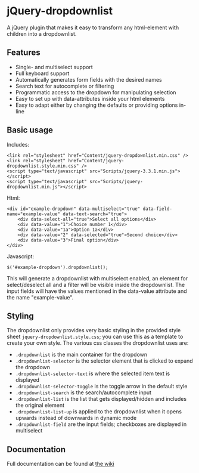 ﻿# jQuery-dropdownlist

A jQuery plugin that makes it easy to transform any html-element with children into a dropdownlist.

## Features

- Single- and multiselect support
- Full keyboard support
- Automatically generates form fields with the desired names
- Search text for autocomplete or filtering
- Programmatic access to the dropdown for manipulating selection
- Easy to set up with data-attributes inside your html elements
- Easy to adapt either by changing the defaults or providing options in-line

## Basic usage

Includes:

```
<link rel="stylesheet" href="Content/jquery-dropdownlist.min.css" />
<link rel="stylesheet" href="Content/jquery-dropdownlist.style.min.css" />
<script type="text/javascript" src="Scripts/jquery-3.3.1.min.js"></script>
<script type="text/javascript" src="Scripts/jquery-dropdownlist.min.js"></script>
```

Html:

```
<div id="example-dropdown" data-multiselect="true" data-field-name="example-value" data-text-search="true">
    <div data-select-all="true">Select all options</div>
    <div data-value="1">Choice number 1</div>
    <div data-value="1a">Option 1a</div>
    <div data-value="2" data-selected="true">Second choice</div>
    <div data-value="3">Final option</div>
</div>
```

Javascript:

```
$('#example-dropdown').dropdownlist();
```

This will generate a dropdownlist with multiselect enabled, an element for select/deselect all and a filter will be visible inside the dropdownlist.
The input fields will have the values mentioned in the data-value attribute and the name "example-value".

## Styling

The dropdownlist only provides very basic styling in the provided style sheet `jquery-dropdownlist.style.css`; you can use this as a template
to create your own style. The various css classes the dropdownlist uses are:

- `.dropdownlist` is the main container for the dropdown
- `.dropdownlist-selector` is the selector element that is clicked to expand the dropdown
- `.dropdownlist-selector-text` is where the selected item text is displayed
- `.dropdownlist-selector-toggle` is the toggle arrow in the default style
- `.dropdownlist-search` is the search/autocomplete input
- `.dropdownlist-list` is the list that gets displayed/hidden and includes the original element
- `.dropdownlist-list-up` is applied to the dropdownlist when it opens upwards instead of downwards in dynamic mode
- `.dropdownlist-field` are the input fields; checkboxes are displayed in multiselect

## Documentation

Full documentation can be found at [the wiki](https://github.com/maikelbos0/VDT/wiki)